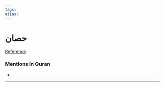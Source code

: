 ```yaml
---
tags: 
alias: 
---
```


# حصان

[Reference](https://corpus.quran.com/concept.jsp?id=horse)

### Mentions in Quran
- 

---

